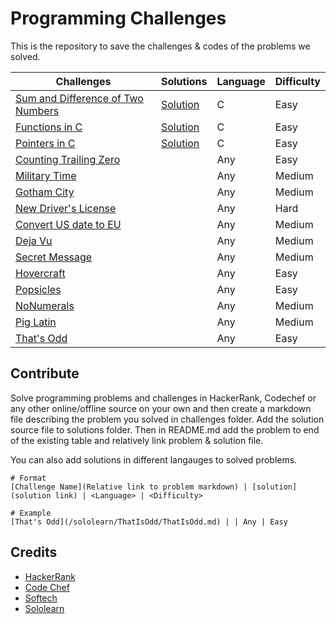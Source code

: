 # Programming Challenges
This is the repository to save the challenges & codes of the problems we solved.

Challenges | Solutions | Language | Difficulty
-----------|-----------|----------|----------
[Sum and Difference of Two Numbers](/challenges/SumandDifferenceofTwoNumbers.md) | [Solution](https://raw.githubusercontent.com/chankruze/challenges/master/solutions/SumDiff.c) | C | Easy
[Functions in C](/challenges/Functions.md) | [Solution](https://raw.githubusercontent.com/chankruze/challenges/master/solutions/FunctionsInC.c) | C | Easy
[Pointers in C](/challenges/PointersInC.md) | [Solution](https://raw.githubusercontent.com/chankruze/challenges/master/solutions/PointersInC.c) | C | Easy
[Counting Trailing Zero](/challenges/CountingZero.md) | | Any | Easy
[Military Time](/sololearn/MilitaryTime/MilitaryTime.md) | | Any | Medium
[Gotham City](/sololearn/GothamCity/GothamCity.md) | | Any | Medium
[New Driver's License](/sololearn/NewDriverLicense/DL.md) | | Any | Hard
[Convert US date to EU](/sololearn/US2EUDate/US2EUDate.md) | | Any | Medium
[Deja Vu](/sololearn/DejaVu/DejaVu.md) | | Any | Medium
[Secret Message](/sololearn/SecretMessage/SecretMessage.md) | | Any | Medium
[Hovercraft](/sololearn/Hovercraft/Hovercraft.md) | | Any | Easy
[Popsicles](/sololearn/Popsicles/Popsicles.md) | | Any | Easy
[NoNumerals](/sololearn/NoNumerals/NoNumerals.md) | | Any | Medium
[Pig Latin](/sololearn/PigLatin/PigLatin.md) | | Any | Medium
[That's Odd](/sololearn/ThatIsOdd/ThatIsOdd.md) | | Any | Easy

## Contribute
Solve programming problems and challenges in HackerRank, Codechef or any other online/offline source on your own and then create a markdown file describing the problem you solved in challenges folder. Add the solution source file to solutions folder. Then in README.md add the problem to end of the existing table and relatively link problem & solution file.

You can also add solutions in different langauges to solved problems. 

```
# Format
[Challenge Name](Relative link to problem markdown) | [solution](solution link) | <Language> | <Difficulty>

# Example
[That's Odd](/sololearn/ThatIsOdd/ThatIsOdd.md) | | Any | Easy
```

## Credits
- [HackerRank](https://hackerrank.com)
- [Code Chef](https://www.codechef.com)
- [Softech](https://is.gd/pheglj)
- [Sololearn](https://sololearn.com)